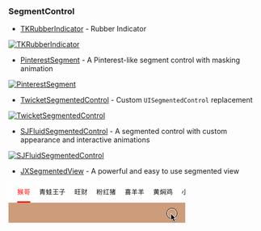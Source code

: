 ### SegmentControl

* [TKRubberIndicator](https://github.com/TBXark/TKRubberIndicator) - Rubber Indicator

[![TKRubberIndicator](https://raw.githubusercontent.com/TBXark/TKRubberIndicator/master/Example/demo.gif)](https://github.com/TBXark/TKRubberIndicator)

* [PinterestSegment](https://github.com/TBXark/PinterestSegment) - A Pinterest-like segment control with masking animation

[![PinterestSegment](https://raw.githubusercontent.com/TBXark/PinterestSegment/master/Example/demo.gif)](https://github.com/TBXark/PinterestSegment)

* [TwicketSegmentedControl](https://github.com/twicketapp/TwicketSegmentedControl) - Custom `UISegmentedControl` replacement

[![TwicketSegmentedControl](https://cloud.githubusercontent.com/assets/7887319/18714404/e77e7588-8015-11e6-939b-25f187a8b4d0.gif)](https://github.com/twicketapp/TwicketSegmentedControl)

* [SJFluidSegmentedControl](https://github.com/sasojadrovski/SJFluidSegmentedControl) - A segmented control with custom appearance and interactive animations

[![SJFluidSegmentedControl](https://raw.githubusercontent.com/sasojadrovski/SJFluidSegmentedControl/master/Screenshots/sample.gif)](https://github.com/sasojadrovski/SJFluidSegmentedControl)

* [JXSegmentedView](https://github.com/pujiaxin33/JXSegmentedView) - A powerful and easy to use segmented view

[![JXSegmentedView](https://raw.githubusercontent.com/pujiaxin33/JXExampleImages/master/JXSegmentedView/Indicator/LineLengthen.gif)](https://github.com/pujiaxin33/JXSegmentedView)